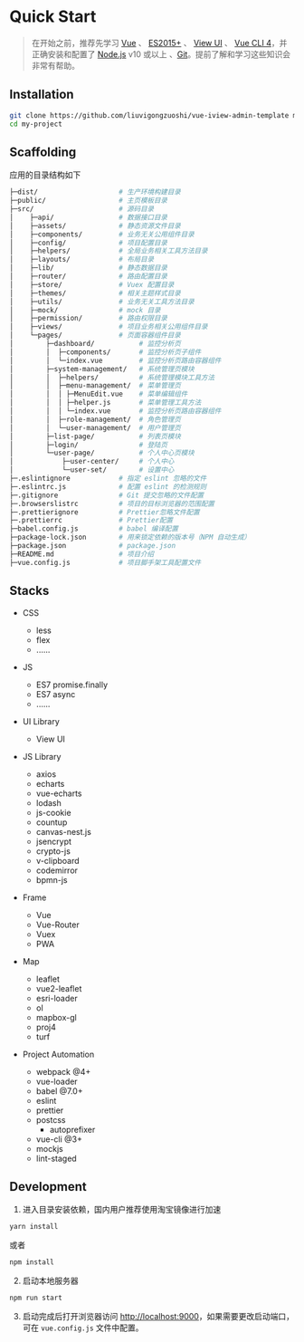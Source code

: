 # Quick Start

> 在开始之前，推荐先学习 [Vue](https://cn.vuejs.org/) 、 [ES2015+](http://es6.ruanyifeng.com/) 、 [View UI](https://www.iviewui.com/docs/introduce) 、 [Vue CLI 4](https://cli.vuejs.org/zh/)，并正确安装和配置了 [Node.js](https://nodejs.org/) v10 或以上 、[Git](https://git-scm.com/)。提前了解和学习这些知识会非常有帮助。

## Installation

```bash
git clone https://github.com/liuvigongzuoshi/vue-iview-admin-template my-project
cd my-project
```

## Scaffolding

应用的目录结构如下

```bash
├─dist/                    # 生产环境构建目录
├─public/                  # 主页模板目录
├─src/                     # 源码目录
│    ├─api/                # 数据接口目录
│    ├─assets/             # 静态资源文件目录
│    ├─components/         # 业务无关公用组件目录
│    ├─config/             # 项目配置目录
│    ├─helpers/            # 全局业务相关工具方法目录
│    ├─layouts/            # 布局目录
│    ├─lib/                # 静态数据目录
│    ├─router/             # 路由配置目录
│    ├─store/              # Vuex 配置目录
│    ├─themes/             # 相关主题样式目录
│    ├─utils/              # 业务无关工具方法目录
│    ├─mock/               # mock 目录
│    ├─permission/         # 路由权限目录
│    ├─views/              # 项目业务相关公用组件目录
│    └─pages/              # 页面容器组件目录
│        ├─dashboard/           # 监控分析页
│        │  ├─components/       # 监控分析页子组件
│        │  └─index.vue         # 监控分析页路由容器组件
│        ├─system-management/   # 系统管理页模块
│        │  ├─helpers/          # 系统管理模块工具方法
│        │  ├─menu-management/  # 菜单管理页
│        │  │ ├─MenuEdit.vue    # 菜单编辑组件
│        │  │ ├─helper.js       # 菜单管理工具方法
│        │  │ └─index.vue       # 监控分析页路由容器组件
│        │  ├─role-management/  # 角色管理页
│        │  └─user-management/  # 用户管理页
│        ├─list-page/           # 列表页模块
│        ├─login/               # 登陆页
│        └─user-page/           # 个人中心页模块
│            ├─user-center/     # 个人中心
│            └─user-set/        # 设置中心
├─.eslintignore            # 指定 eslint 忽略的文件
├─.eslintrc.js             # 配置 eslint 的检测规则
├─.gitignore               # Git 提交忽略的文件配置
├─.browserslistrc          # 项目的目标浏览器的范围配置
├─.prettierignore          # Prettier忽略文件配置
├─.prettierrc              # Prettier配置
├─babel.config.js          # babel 编译配置
├─package-lock.json        # 用来锁定依赖的版本号（NPM 自动生成）
├─package.json             # package.json
├─README.md                # 项目介绍
├─vue.config.js            # 项目脚手架工具配置文件
```

## Stacks

- CSS

  - less
  - flex
  - ......

- JS

  - ES7 promise.finally
  - ES7 async
  - ......

- UI Library

  - View UI

- JS Library

  - axios
  - echarts
  - vue-echarts
  - lodash
  - js-cookie
  - countup
  - canvas-nest.js
  - jsencrypt
  - crypto-js
  - v-clipboard
  - codemirror
  - bpmn-js

- Frame

  - Vue
  - Vue-Router
  - Vuex
  - PWA

- Map

  - leaflet
  - vue2-leaflet
  - esri-loader
  - ol
  - mapbox-gl
  - proj4
  - turf

- Project Automation
  - webpack @4+
  - vue-loader
  - babel @7.0+
  - eslint
  - prettier
  - postcss
    - autoprefixer
  - vue-cli @3+
  - mockjs
  - lint-staged

## Development

1. 进入目录安装依赖，国内用户推荐使用淘宝镜像进行加速

```bash
yarn install
```

或者

```bash
npm install
```

2. 启动本地服务器

```bash
npm run start
```

3. 启动完成后打开浏览器访问 [http://localhost:9000](http://localhost:9000)，如果需要更改启动端口，可在 `vue.config.js` 文件中配置。
